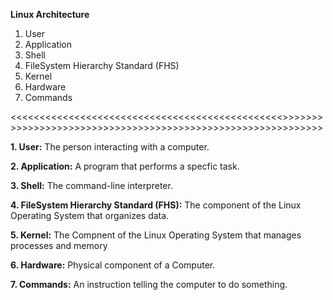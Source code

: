**Linux Architecture**
1. User
2. Application
3. Shell
4. FileSystem Hierarchy Standard (FHS)
5. Kernel
6. Hardware
7. Commands
   
<<<<<<<<<<<<<<<<<<<<<<<<<<<<<<<<<<<<<<<<<<<<<<<>>>>>>>>>>>>>>>>>>>>>>>>>>>>>>>>>>>>>>>>>>>>>>>>>>>>>>>>>>>>>

**1. User:** The person interacting with a computer.

**2. Application:** A program that performs a specfic task.

**3. Shell:** The command-line interpreter.

**4. FileSystem Hierarchy Standard (FHS):** The component of the Linux Operating System that organizes data. 

**5. Kernel:** The Compnent of the Linux Operating System that manages processes and memory

**6. Hardware:** Physical component of a Computer.

**7. Commands:** An instruction telling the computer to do something.


